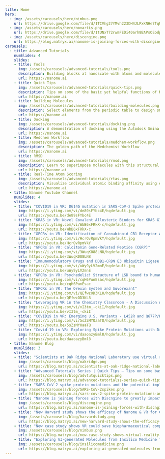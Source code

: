 ```yaml
---
title: Home
hero:
  - img: /assets/carousels/hero/nimbus.png
    url: https://drive.google.com/file/d/1TCVhg27YMvh223DH4JLPxKNHe7TqUiaf/view
  - img: /assets/carousels/hero/novartis.png
    url: https://drive.google.com/file/d/1tUNxT72rwmFEDi40arh8BAPsOEodpBw6/view
  - img: /assets/carousels/hero/discengine.png
    url: https://blog.matryx.ai/nanome-is-joining-forces-with-discngine-to-greatly-impact-the-sbdd-experience-1af0b83b3057
carousels:
  - title: Advanced Tutorials
    numSlides: 4
    slides:
    - title: Tools
      img: /assets/carousels/advanced-tutorials/tools.png
      description: Building blocks at nanoscale with atoms and molecules
      url: https://nanome.ai
    - title: Quick Tips
      img: /assets/carousels/advanced-tutorials/quick-tips.png
      description: Tips on some of the basic yet helpful functions of Nanome
      url: https://nanome.ai
    - title: Building Molecules
      img: /assets/carousels/advanced-tutorials/building-molecules.png
      description: Select elements from the periodic table to design small molecules
      url: https://nanome.ai
    - title: Docking
      img: /assets/carousels/advanced-tutorials/docking.png
      description: A demonstration of docking using the Autodock Smina Plugin
      url: https://nanome.ai
    - title: Medchem Workflow
      img: /assets/carousels/advanced-tutorials/medchem-workflow.png
      description: The golden path of the Medchemist Workflow
      url: https://nanome.ai
    - title: RMSD
      img: /assets/carousels/advanced-tutorials/rmsd.png
      description: Learn to superimpose molecules with this structural alignment plugin
      url: https://nanome.ai
    - title: Real-Time Atom Scoring
      img: /assets/carousels/advanced-tutorials/rtas.png
      description: Visualize individual atomic binding affinity using our plugin leveraging DSX
      url: https://nanome.ai
  - title: Nanome Youtube Channel
    numSlides: 4
    slides:
    - title: "COVID19 in VR: D614G mutation in SARS-CoV-2 Spike protein"
      img: https://i.ytimg.com/vi/de89sFYbc4E/hqdefault.jpg
      url: https://youtu.be/de89sFYbc4E
    - title: "KRAS in VR: Novel Covalent Allosteric Binders for KRAS G12C3"
      img: https://i.ytimg.com/vi/WbB6xFRkX-c/hqdefault.jpg
      url: https://youtu.be/WbB6xFRkX-c
    - title: "GPCRs in VR: Identification of Cannabinoid CB1 Receptor Allosteric Sites to Treat Epilepsy"
      img: https://i.ytimg.com/vi/HcrOvRpmVkY/hqdefault.jpg
      url: https://youtu.be/HcrOvRpmVkY
    - title: "GPCRs in VR: Calcitonin Gene-Related Peptide (CGRP)"
      img: https://i.ytimg.com/vi/3WuqK088LN8/hqdefault.jpg
      url: https://youtu.be/3WuqK088LN8
    - title: "Immunomodulatory Drugs and DDB1-CRBN E3 Ubiquitin Ligase in virtual reality"
      img: https://i.ytimg.com/vi/uWy9yLV2mnE/hqdefault.jpg
      url: https://youtu.be/uWy9yLV2mnE
    - title: "GPCRs in VR: Psychedelic! Structure of LSD bound to human serotonin receptor"
      img: https://i.ytimg.com/vi/cqH6PunEsac/hqdefault.jpg
      url: https://youtu.be/cqH6PunEsac
    - title: "GPCRs in VR: The Orexin System and Suvorexant"
      img: https://i.ytimg.com/vi/QEfwzOD3KL8/hqdefault.jpg
      url: https://youtu.be/QEfwzOD3KL8
    - title: "Leveraging VR in the Chemistry Classroom - A Discussion with Chemistry Educators"
      img: https://i.ytimg.com/vi/vI3tm_-ckiI/hqdefault.jpg
      url: https://youtu.be/vI3tm_-ckiI
    - title: "COVID19 in VR: Emerging U.S. Variants - L452R and Q677P/H"
      img: https://i.ytimg.com/vi/5sZzMYOaaTQ/hqdefault.jpg
      url: https://youtu.be/5sZzMYOaaTQ
    - title: "Covid-19 in VR: Exploring Spike Protein Mutations with Dr. Kuiper from CSIRO Data61"
      img: https://i.ytimg.com/vi/daaoazyBml8/hqdefault.jpg
      url: https://youtu.be/daaoazyBml8
  - title: Nanome Blog
    numSlides: 3
    slides:
    - title: "Scientists at Oak Ridge National Laboratory use virtual reality to study the structure and function of the COVID-19 viral main protease and to design drug candidates"
      img: /assets/carousels/blog/oakridge.png
      url: https://blog.matryx.ai/scientists-at-oak-ridge-national-laboratory-use-virtual-reality-to-study-the-structure-and-function-ad5e8b6ff5a2
    - title: "Advanced Tutorials Series | Quick Tips — Tips on some basic yet helpful functions of Nanome"
      img: /assets/carousels/blog/advtutquicktips.png
      url: https://blog.matryx.ai/advanced-tutorialss-series-quick-tips-tips-on-some-basic-yet-helpful-functions-of-nanome-3db720aea437
    - title: "SARS-CoV-2 spike protein mutations and the potential implications for antibody therapy and vaccine effectiveness"
      img: /assets/carousels/blog/SARS-CoV-2spikes.png
      url: https://blog.matryx.ai/sars-cov-2-spike-protein-mutations-and-the-potential-implications-for-antibody-therapy-and-vaccine-2a4f8b6057b4
    - title: "Nanome is joining forces with Discngine to greatly impact the SBDD experience"
      img: /assets/carousels/blog/discengine.png
      url: https://blog.matryx.ai/nanome-is-joining-forces-with-discngine-to-greatly-impact-the-sbdd-experience-1af0b83b3057
    - title: "New Harvard study shows the efficacy of Nanome & VR for Chemistry Education"
      img: /assets/carousels/blog/harvardstudy.png
      url: https://blog.matryx.ai/new-harvard-study-shows-the-efficacy-of-nanome-vr-for-chemistry-education-cb45da304ea2
    - title: "New case study shows VR could save biopharmaceutical companies tens of thousands per year"
      img: /assets/carousels/blog/nimbus.png
      url: https://blog.matryx.ai/new-case-study-shows-virtual-reality-tools-could-save-biopharmaceutical-companies-tens-of-8421699bd8f7
    - title: "Exploring AI-generated Molecules from Insilico Medicine for SARS-CoV-2 in Virtual Reality"
      img: /assets/carousels/blog/insilicomedicine.png
      url: https://blog.matryx.ai/exploring-ai-generated-molecules-from-insilico-medicine-for-sars-cov-2-in-virtual-reality-49d4c854fd54
---
```


<LandingPage :data="$frontmatter" />
